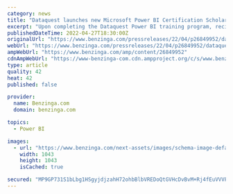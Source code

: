 ```yaml
---
category: news
title: "Dataquest launches new Microsoft Power BI Certification Scholarship: Improving Representation in Data"
excerpt: "Upon completing the Dataquest Power BI training program, recipients will receive a free opportunity to take the Exam PL-300 Microsoft Power BI Data Analyst. SAN FRANCISCO (PRWEB) April 27 ..."
publishedDateTime: 2022-04-27T18:30:00Z
originalUrl: "https://www.benzinga.com/pressreleases/22/04/p26849952/dataquest-launches-new-microsoft-power-bi-certification-scholarship-improving-representation-in-da"
webUrl: "https://www.benzinga.com/pressreleases/22/04/p26849952/dataquest-launches-new-microsoft-power-bi-certification-scholarship-improving-representation-in-da"
ampWebUrl: "https://www.benzinga.com/amp/content/26849952"
cdnAmpWebUrl: "https://www-benzinga-com.cdn.ampproject.org/c/s/www.benzinga.com/amp/content/26849952"
type: article
quality: 42
heat: 42
published: false

provider:
  name: Benzinga.com
  domain: benzinga.com

topics:
  - Power BI

images:
  - url: "https://www.benzinga.com/next-assets/images/schema-image-default.png"
    width: 1043
    height: 1043
    isCached: true

secured: "MP9GP731S1bLbg1HSgyjdjzahH72ohbBlbVREDoQtGVHcDvBvM+Rj4fEuVVVPg6qo16c65v1WYdc+LtWSTojiKvE5s4M1LmJn+aIrLcz5C7hy7KQzft6WJjrChCrv0FZpU8CHUsDnZBhyFthJ+r6Fdoyz/sIqTwPZoi1DWeuZkq0Fi2z+V9b+xfHW5IlnkBbTj62SgdeIEvv7pVyGvZb6nMCSJGuSdKXAqdcKBQAdk4Ohi/wJNcew+k0Xa1LsZlWVnaEWDZXPZDOWYkVz1bcJJe9tLUUWYlFqJfSZ75fJnuSNHANcvLUodab8d2U8EcW+ERrMgOYhOe7ib8GB27JtmLfsvdwTrmNVpFHdDf6Hb0=;KsbH7waqgGwCHNgEHy5t4Q=="
---
```


